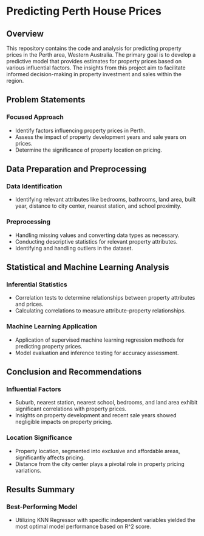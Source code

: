 # Predicting Perth House Prices

## Overview

This repository contains the code and analysis for predicting property prices in the Perth area, Western Australia. 
The primary goal is to develop a predictive model that provides estimates for property prices based on various influential factors. 
The insights from this project aim to facilitate informed decision-making in property investment and sales within the region.

## Problem Statements

### Focused Approach
- Identify factors influencing property prices in Perth.
- Assess the impact of property development years and sale years on prices.
- Determine the significance of property location on pricing.

## Data Preparation and Preprocessing

### Data Identification
- Identifying relevant attributes like bedrooms, bathrooms, land area, built year, distance to city center, nearest station, and school proximity.

### Preprocessing
- Handling missing values and converting data types as necessary.
- Conducting descriptive statistics for relevant property attributes.
- Identifying and handling outliers in the dataset.

## Statistical and Machine Learning Analysis

### Inferential Statistics
- Correlation tests to determine relationships between property attributes and prices.
- Calculating correlations to measure attribute-property relationships.

### Machine Learning Application
- Application of supervised machine learning regression methods for predicting property prices.
- Model evaluation and inference testing for accuracy assessment.

## Conclusion and Recommendations

### Influential Factors
- Suburb, nearest station, nearest school, bedrooms, and land area exhibit significant correlations with property prices.
- Insights on property development and recent sale years showed negligible impacts on property pricing.

### Location Significance
- Property location, segmented into exclusive and affordable areas, significantly affects pricing.
- Distance from the city center plays a pivotal role in property pricing variations.

## Results Summary

### Best-Performing Model
- Utilizing KNN Regressor with specific independent variables yielded the most optimal model performance based on R^2 score.
